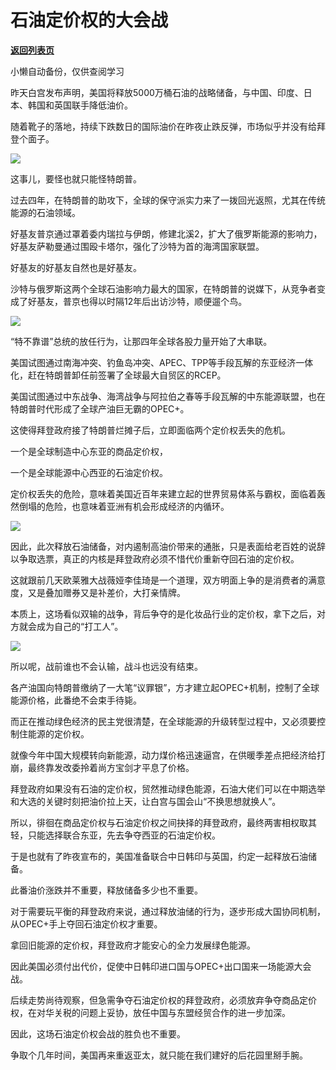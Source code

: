 # 石油定价权的大会战

[**返回列表页**](/gzh/政事堂2019)

小懒自动备份，仅供查阅学习

昨天白宫发布声明，美国将释放5000万桶石油的战略储备，与中国、印度、日本、韩国和英国联手降低油价。  

  

随着靴子的落地，持续下跌数日的国际油价在昨夜止跌反弹，市场似乎并没有给拜登个面子。

  

![](https://mmbiz.qpic.cn/mmbiz_png/rxhS23yu8cMGOh58ubCcZnVCt9Y0qGONoKP0vXibPSGlLuSoBSCWHy00zLXNz3iabhIJHHgqOVasw2XTBtia6KYicA/640?wx_fmt=png)

  

这事儿，要怪也就只能怪特朗普。

  

过去四年，在特朗普的助攻下，全球的保守派实力来了一拨回光返照，尤其在传统能源的石油领域。

  

好基友普京通过罩着委内瑞拉与伊朗，修建北溪2，扩大了俄罗斯能源的影响力，好基友萨勒曼通过围殴卡塔尔，强化了沙特为首的海湾国家联盟。  

  

好基友的好基友自然也是好基友。

  

沙特与俄罗斯这两个全球石油影响力最大的国家，在特朗普的说媒下，从竞争者变成了好基友，普京也得以时隔12年后出访沙特，顺便遛个鸟。

  

![](https://mmbiz.qpic.cn/mmbiz_png/rxhS23yu8cMGOh58ubCcZnVCt9Y0qGONuib6ywCb0VmazfUzyepNUzs53mWQof2Y54f1m9GUdsl1NjCQxEIicChQ/640?wx_fmt=png)

  

“特不靠谱”总统的放任行为，让那四年全球各股力量开始了大串联。  

  

美国试图通过南海冲突、钓鱼岛冲突、APEC、TPP等手段瓦解的东亚经济一体化，赶在特朗普卸任前签署了全球最大自贸区的RCEP。

  

美国试图通过中东战争、海湾战争与阿拉伯之春等手段瓦解的中东能源联盟，也在特朗普时代形成了全球产油巨无霸的OPEC+。

  

这使得拜登政府接了特朗普烂摊子后，立即面临两个定价权丢失的危机。

  

一个是全球制造中心东亚的商品定价权，

  

一个是全球能源中心西亚的石油定价权。  

  

定价权丢失的危险，意味着美国近百年来建立起的世界贸易体系与霸权，面临着轰然倒塌的危险，也意味着亚洲有机会形成经济的内循环。

  

![](https://mmbiz.qpic.cn/mmbiz_jpg/rxhS23yu8cMGOh58ubCcZnVCt9Y0qGONeYibawMkvJ0EZEAgvgVCtM2TXmmEmicNE4LPTlibxCBIw49sXFnFke3pw/640?wx_fmt=jpeg)

  

因此，此次释放石油储备，对内遏制高油价带来的通胀，只是表面给老百姓的说辞以争取选票，真正的内核是拜登政府必须不惜代价重新夺回石油的定价权。  

  

这就跟前几天欧莱雅大战薇娅李佳琦是一个道理，双方明面上争的是消费者的满意度，又是叠加赠券又是补差价，大打亲情牌。

  

本质上，这场看似双输的战争，背后争夺的是化妆品行业的定价权，拿下之后，对方就会成为自己的“打工人”。

  

![](https://mmbiz.qpic.cn/mmbiz_jpg/rxhS23yu8cMGOh58ubCcZnVCt9Y0qGONHPP9myLOKNx2m6mHIA7DMuibcafiafBQFqLYbXCXKT9P5rM2vEdrduCw/640?wx_fmt=jpeg)

  

所以呢，战前谁也不会认输，战斗也远没有结束。

  

各产油国向特朗普缴纳了一大笔“议罪银”，方才建立起OPEC+机制，控制了全球能源价格，此番绝不会束手待毙。

  

而正在推动绿色经济的民主党很清楚，在全球能源的升级转型过程中，又必须要控制住能源的定价权。

  

就像今年中国大规模转向新能源，动力煤价格迅速逼宫，在供暖季差点把经济给打崩，最终靠发改委拎着尚方宝剑才平息了价格。

  

拜登政府如果没有石油的定价权，贸然推动绿色能源，石油大佬们可以在中期选举和大选的关键时刻把油价拉上天，让白宫与国会山“不换思想就换人”。

  

所以，徘徊在商品定价权与石油定价权之间抉择的拜登政府，最终两害相权取其轻，只能选择联合东亚，先去争夺西亚的石油定价权。

  

于是也就有了昨夜宣布的，美国准备联合中日韩印与英国，约定一起释放石油储备。

  

此番油价涨跌并不重要，释放储备多少也不重要。

  

对于需要玩平衡的拜登政府来说，通过释放油储的行为，逐步形成大国协同机制，从OPEC+手上夺回石油定价权才重要。

  

拿回旧能源的定价权，拜登政府才能安心的全力发展绿色能源。

  

因此美国必须付出代价，促使中日韩印进口国与OPEC+出口国来一场能源大会战。  

  

后续走势尚待观察，但急需争夺石油定价权的拜登政府，必须放弃争夺商品定价权，在对华关税的问题上妥协，放任中国与东盟经贸合作的进一步加深。

  

因此，这场石油定价权会战的胜负也不重要。

  

争取个几年时间，美国再来重返亚太，就只能在我们建好的后花园里掰手腕。

  

